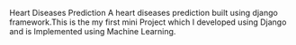 Heart Diseases Prediction 
A heart diseases prediction built using django framework.This is the my first mini Project which I developed using Django and is Implemented using Machine Learning.
